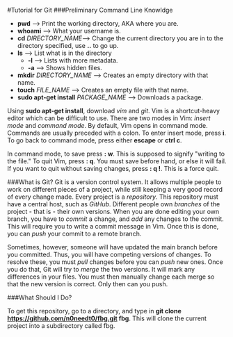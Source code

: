 #Tutorial for Git
###Preliminary Command Line Knowldge
+ **pwd** --> Print the working directory, AKA where you are.
+ **whoami** --> What your username is.
+ **cd** *DIRECTORY_NAME*--> Change the current directory you are in to the directory specified, use **..** to go up.
+ **ls** --> List what is in the directory <ul><li>**-l** --> Lists with more metadata.</li><li>**-a** --> Shows hidden files.</li></ul>
+ **mkdir** *DIRECTORY_NAME* --> Creates an empty directory with that name.
+ **touch** *FILE_NAME* --> Creates an empty file with that name.
+ **sudo apt-get install** *PACKAGE_NAME* --> Downloads a package.

Using **sudo apt-get install**, download *vim* and *git*. Vim is a shortcut-heavy editor which can be difficult to use. There are two modes in Vim: *insert mode* and *command mode*. By default, Vim opens in command mode. Commands are usually preceded with a colon. To enter insert mode, press **i**. To go back to command mode, press either **escape** or **ctrl c**.

In command mode, to save press **: w**. This is supposed to signify "writing to the file." To quit Vim, press **: q**. You must save before hand, or else it will fail. If you want to quit without saving changes, press **: q !**. This is a force quit.

###What is Git?
Git is a version control system. It allows multiple people to work on different pieces of a project, while still keeping a very good record of every change made. Every project is a *repository*. This repository must have a central host, such as *GitHub*. Different people own *branches* of the project - that is - their own versions. When you are done editing your own branch, you have to *commit* a change, and *add* any changes to the commit. This will require you to write a commit message in Vim. Once this is done, you can *push* your commit to a remote branch.

Sometimes, however, someone will have updated the main branch before you committed. Thus, you will have competing versions of changes. To resolve these, you must *pull* changes before you can *push* new ones. Once you do that, Git will try to *merge* the two versions. It will mark any differences in your files. You must then manually change each merge so that the new version is correct. Only then can you push.

###What Should I Do?

To get this repository, go to a directory, and type in **git clone https://github.com/n0needt0/fbg.git fbg**. This will clone the current project into a subdirectory called fbg.